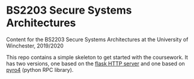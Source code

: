# BS2203 Secure Systems Architectures


Content for the BS2203 Secure Systems Architectures at the University of Winchester, 2019/2020


This repo contains a simple skeleton to get started with the coursework. It has two versions, one based on the [flask HTTP server](http://flask.palletsprojects.com) and one based on [pyro4](https://pyro4.readthedocs.io/en/stable/) (python RPC library).
